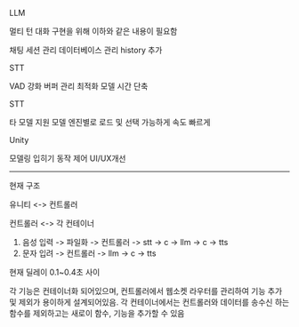 LLM

멀티 턴 대화 구현을 위해 이하와 같은 내용이 필요함

채팅 세션 관리
데이터베이스 관리
history 추가

STT

VAD 강화
버퍼 관리 최적화
모델 시간 단축

STT

타 모델 지원
모델 엔진별로 로드 및 선택 가능하게
속도 빠르게

Unity

모델링 입히기
동작 제어
UI/UX개선

---

현재 구조

유니티 <-> 컨트롤러

컨트롤러 <-> 각 컨테이너

1) 음성 입력 -> 파일화 -> 컨트롤러 -> stt -> c -> llm -> c -> tts
2) 문자 입려 -> 컨트롤러 -> llm -> c -> tts

현재 딜레이 0.1~0.4초 사이

각 기능은 컨테이너화 되어있으며,
컨트롤러에서 웹소켓 라우터를 관리하여 기능 추가 및 제외가 용이하게 설계되어있음.
각 컨테이너에서는 컨트롤러와 데이터를 송수신 하는 함수를 제외하고는
새로이 함수, 기능을 추가할 수 있음

